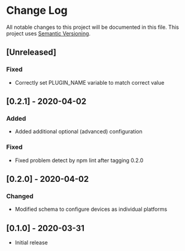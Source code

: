 # Change Log

All notable changes to this project will be documented in this file. This project uses [Semantic Versioning](https://semver.org/).


## [Unreleased]
### Fixed
* Correctly set PLUGIN_NAME variable to match correct value


## [0.2.1] - 2020-04-02
### Added
* Added additional optional (advanced) configuration

### Fixed
* Fixed problem detect by npm lint after tagging 0.2.0


## [0.2.0] - 2020-04-02
### Changed
* Modified schema to configure devices as individual platforms


##  [0.1.0] - 2020-03-31
* Initial release
